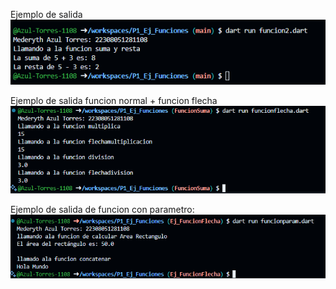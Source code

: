 Ejemplo de salida
![alt text](image.png)

Ejemplo de salida funcion normal + funcion flecha
![alt text](image-1.png)

Ejemplo de salida de funcion con parametro: 
![alt text](image-2.png)